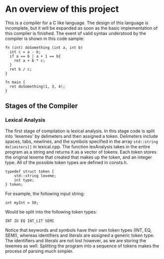 # An overview of this project

This is a compiler for a C like language.
The design of this language is incomplete, but it will be expanded as soon as the basic implementation of this compiler is finished.
The exent of valid syntax understood by the compiler is shown in this code sample:
```
fn (int) doSomething (int a, int b)
  int c = a - b;
  if a == b | a + 1 == b{
    ret a + b * c;
  }
  ret b / c;
}

fn main {
  ret doSomething(1, 3, 4);
}
```
## Stages of the Compiler

### Lexical Analysis

The first stage of compilation is lexical analysis. In this stage code is split into 'lexemes' by delimeters and then assigned a token. Delimeters include spaces, tabs, newlines, and the symbols specified in the array ```std::string delimiters[]``` in lexical.cpp. The function lexAnalysis takes in the entire program as a string and returns it as a vector of tokens. Each token stores the original lexeme that created that makes up the token, and an integer type. All of the possible token types are defined in consts.h.
```
typedef struct token {
    std::string lexeme;
    int type;
} token;
```
For example, the following input string:
```
int myInt = 50;
```
Would be split into the following token types:
```
INT ID EQ INT_LIT SEMI
```
Notice that keywords and symbols have their own token types (INT, EQ, SEMI), whereas identifiers and literals are assigned a generic token type. The identifiers and literals are not lost however, as we are storing the lexemes as well.
Splitting the program into a sequence of tokens makes the process of parsing much simpler.
